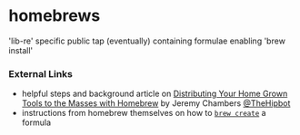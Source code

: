 # homebrews
'lib-re' specific public tap (eventually) containing formulae enabling 'brew install' 


### External Links
- helpful steps and background article on [Distributing Your Home Grown Tools to the Masses with Homebrew](https://tech.cars.com/distributing-your-home-grown-tools-to-the-masses-with-homebrew-acb7a62518a8) by Jeremy Chambers [@TheHipbot](https://github.com/TheHipbot)
- instructions from homebrew themselves on how to [`brew create`](https://github.com/Homebrew/brew/blob/master/docs/Formula-Cookbook.md#basic-instructions) a formula
